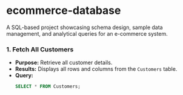 # ecommerce-database
A SQL-based project showcasing schema design, sample data management, and analytical queries for an e-commerce system.
### 1. Fetch All Customers
- **Purpose:** Retrieve all customer details.
- **Results:** Displays all rows and columns from the `Customers` table.
- **Query:**
  ```sql
  SELECT * FROM Customers;
